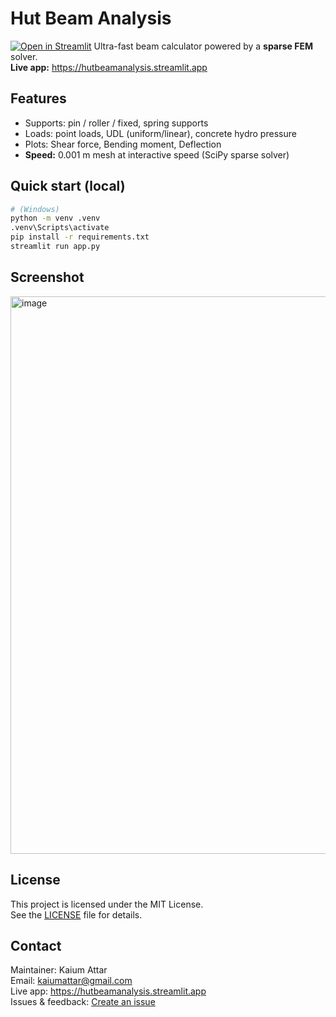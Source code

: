 # Hut Beam Analysis

[![Open in Streamlit](https://static.streamlit.io/badges/streamlit_badge_black_white.svg)](https://hutbeamanalysis.streamlit.app)
Ultra-fast beam calculator powered by a **sparse FEM** solver.  
**Live app:** https://hutbeamanalysis.streamlit.app

## Features
- Supports: pin / roller / fixed, spring supports
- Loads: point loads, UDL (uniform/linear), concrete hydro pressure
- Plots: Shear force, Bending moment, Deflection
- **Speed:** 0.001 m mesh at interactive speed (SciPy sparse solver)

## Quick start (local)
```bash
# (Windows)
python -m venv .venv
.venv\Scripts\activate
pip install -r requirements.txt
streamlit run app.py
```
## Screenshot
<img width="890" height="892" alt="image" src="https://github.com/user-attachments/assets/71c05ced-4505-445f-8b05-9de8e8d5078b" />

## License
This project is licensed under the MIT License.  
See the [LICENSE](./LICENSE) file for details.

## Contact
Maintainer: Kaium Attar  
Email: [kaiumattar@gmail.com](mailto:kaiumattar@gmail.com)  
Live app: https://hutbeamanalysis.streamlit.app  
Issues & feedback: [Create an issue](https://github.com/kaiumattar/app.py/issues)
